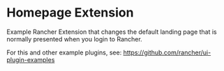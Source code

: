 # Homepage Extension

Example Rancher Extension that changes the default landing page that is normally presented when you login to Rancher.

For this and other example plugins, see: https://github.com/rancher/ui-plugin-examples
